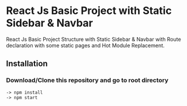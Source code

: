 # React Js Basic Project with Static Sidebar & Navbar

React Js Basic Project Structure with Static Sidebar & Navbar 
with Route declaration with some static pages and Hot Module Replacement.

## Installation

### Download/Clone this repository and go to root directory

```
-> npm install
-> npm start
```